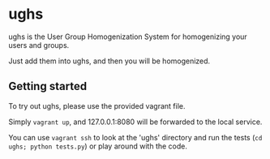 ughs
====

ughs is the User Group Homogenization System for homogenizing your users and groups.

Just add them into ughs, and then you will be homogenized.

Getting started
---------------

To try out ughs, please use the provided vagrant file.

Simply `vagrant up`, and 127.0.0.1:8080 will be forwarded to the local
service.

You can use `vagrant ssh` to look at the 'ughs' directory and run the
tests (`cd ughs; python tests.py`) or play around with the code.
